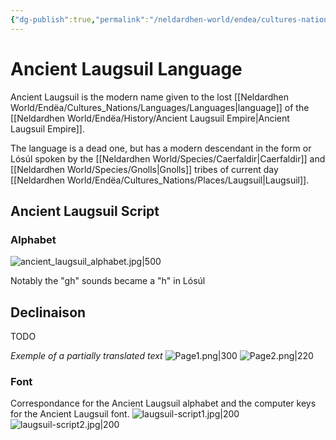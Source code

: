 ```yaml
---
{"dg-publish":true,"permalink":"/neldardhen-world/endea/cultures-nations/languages/ancient-laugsuil-language/"}
---
```


# Ancient Laugsuil Language
Ancient Laugsuil is the modern name given to the lost [[Neldardhen World/Endëa/Cultures_Nations/Languages/Languages\|language]] of the [[Neldardhen World/Endëa/History/Ancient Laugsuil Empire\|Ancient Laugsuil Empire]].

The language is a dead one, but has a modern descendant in the form or Lósúl spoken by the [[Neldardhen World/Species/Caerfaldir\|Caerfaldir]] and [[Neldardhen World/Species/Gnolls\|Gnolls]] tribes of current day [[Neldardhen World/Endëa/Cultures_Nations/Places/Laugsuil\|Laugsuil]].
## Ancient Laugsuil Script

### Alphabet

![ancient_laugsuil_alphabet.jpg|500](/img/user/Images/Scripts/ancient_laugsuil_alphabet.jpg)

Notably the "gh" sounds became a "h" in Lósúl

## Declinaison

TODO

*Exemple of a partially translated text* 
![Page1.png|300](/img/user/Images/Scripts/Page1.png) ![Page2.png|220](/img/user/Images/Scripts/Page2.png)
### Font 
Correspondance for the Ancient Laugsuil alphabet and the computer keys for the Ancient Laugsuil font.
![laugsuil-script1.jpg|200](/img/user/Images/Scripts/laugsuil-script1.jpg) ![laugsuil-script2.jpg|200](/img/user/Images/Scripts/laugsuil-script2.jpg)